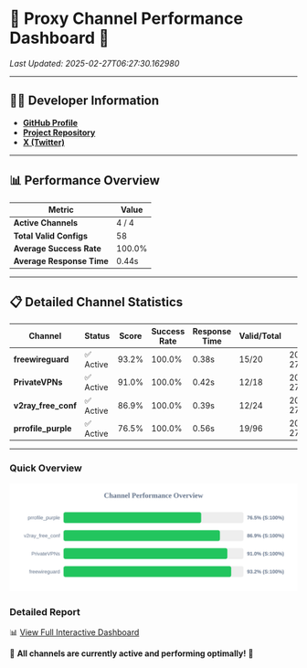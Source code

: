 # 🌟 Proxy Channel Performance Dashboard 🌟

_Last Updated: 2025-02-27T06:27:30.162980_

---

## 👩‍💻 Developer Information

- **[GitHub Profile](https://github.com/4n0nymou3)**  
- **[Project Repository](https://github.com/4n0nymou3/multi-proxy-config-fetcher)**  
- **[X (Twitter)](https://x.com/4n0nymou3)**  

---

## 📊 Performance Overview

| Metric                | Value       |
|-----------------------|-------------|
| **Active Channels**   | 4 / 4       |
| **Total Valid Configs** | 58          |
| **Average Success Rate** | 100.0%      |
| **Average Response Time** | 0.44s       |

---

## 📋 Detailed Channel Statistics

| Channel          | Status     | Score  | Success Rate | Response Time | Valid/Total | Last Success               |
|------------------|------------|--------|--------------|---------------|-------------|----------------------------|
| **freewireguard**  | ✅ Active  | 93.2%  | 100.0% | 0.38s         | 15/20       | 2025-02-27T06:27:30.161550 |
| **PrivateVPNs**  | ✅ Active  | 91.0%  | 100.0% | 0.42s         | 12/18       | 2025-02-27T06:27:29.758316 |
| **v2ray_free_conf**  | ✅ Active  | 86.9%  | 100.0% | 0.39s         | 12/24       | 2025-02-27T06:27:29.309510 |
| **prrofile_purple**  | ✅ Active  | 76.5%  | 100.0% | 0.56s         | 19/96       | 2025-02-27T06:27:28.841801 |

---

### Quick Overview
<div align="center">
  <a href="https://raw.githubusercontent.com/nullluser/NullRepo/refs/heads/main/assets/channel_stats_chart.svg">
    <img src="https://raw.githubusercontent.com/nullluser/NullRepo/refs/heads/main/assets/channel_stats_chart.svg" alt="Source Performance Statistics" width="800">
  </a>
</div>

### Detailed Report
📊 [View Full Interactive Dashboard](https://htmlpreview.github.io/?https://github.com/nullluser/NullRepo/blob/main/assets/performance_report.html)

🎉 **All channels are currently active and performing optimally!** 🎉
